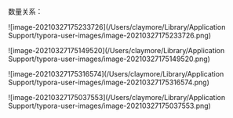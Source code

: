 数量关系：

![image-20210327175233726](/Users/claymore/Library/Application Support/typora-user-images/image-20210327175233726.png)

![image-20210327175149520](/Users/claymore/Library/Application Support/typora-user-images/image-20210327175149520.png)

![image-20210327175316574](/Users/claymore/Library/Application Support/typora-user-images/image-20210327175316574.png)

![image-20210327175037553](/Users/claymore/Library/Application Support/typora-user-images/image-20210327175037553.png)

